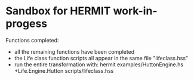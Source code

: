 Sandbox for HERMIT work-in-progess
==================================

Functions completed:

 * all the remaining functions have been completed
 * the Life class function scripts all appear in the same file "lifeclass.hss"
 * run the entire transformation with:
	hermit examples/HuttonEngine.hs +Life.Engine.Hutton scripts/lifeclass.hss

